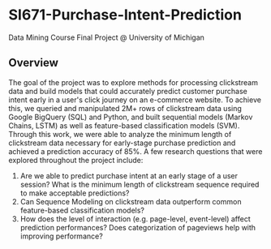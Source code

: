 # SI671-Purchase-Intent-Prediction
Data Mining Course Final Project @ University of Michigan
## Overview
The goal of the project was to explore methods for processing clickstream data and build models that could accurately predict customer purchase intent early in a user's click journey on an e-commerce website. To achieve this, we queried and manipulated 2M+ rows of clickstream data using Google BigQuery (SQL) and Python, and built sequential models (Markov Chains, LSTM) as well as feature-based classification models (SVM). Through this work, we were able to analyze the minimum length of clickstream data necessary for early-stage purchase prediction and achieved a prediction accuracy of 85%.
A few research questions that were explored throughout the project include:
1. Are we able to predict purchase intent at an early stage of a user session? What is the minimum length of clickstream sequence required to make acceptable predictions?
2. Can Sequence Modeling on clickstream data outperform common feature-based classification models?
3. How does the level of interaction (e.g. page-level, event-level) affect prediction performances? Does categorization of pageviews help with improving performance?
